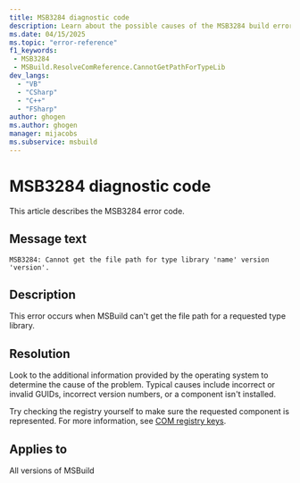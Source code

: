 ```yaml
---
title: MSB3284 diagnostic code
description: Learn about the possible causes of the MSB3284 build error and get troubleshooting tips.
ms.date: 04/15/2025
ms.topic: "error-reference"
f1_keywords:
 - MSB3284
 - MSBuild.ResolveComReference.CannotGetPathForTypeLib
dev_langs:
  - "VB"
  - "CSharp"
  - "C++"
  - "FSharp"
author: ghogen
ms.author: ghogen
manager: mijacobs
ms.subservice: msbuild
---
```

# MSB3284 diagnostic code

<!-- :::ErrorDefinitionDescription::: -->
<!-- :::editable-content name="introDescription"::: -->
This article describes the MSB3284 error code.
<!-- :::editable-content-end::: -->

## Message text

`MSB3284: Cannot get the file path for type library 'name' version 'version'.`

## Description

This error occurs when MSBuild can't get the file path for a requested type library.

## Resolution

Look to the additional information provided by the operating system to determine the cause of the problem. Typical causes include incorrect or invalid GUIDs, incorrect version numbers, or a component isn't installed.

Try checking the registry yourself to make sure the requested component is represented. For more information, see [COM registry keys](/windows/win32/com/com-registry-keys).

## Applies to

All versions of MSBuild